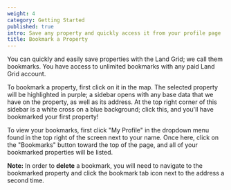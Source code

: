 ```yaml
---
weight: 4
category: Getting Started
published: true
intro: Save any property and quickly access it from your profile page
title: Bookmark a Property
---
```


You can quickly and easily save properties with the Land Grid; we call them bookmarks. You have access to unlimited bookmarks with any paid Land Grid account.

To bookmark a property, first click on it in the map. The selected property will be highlighted in purple; a sidebar opens with any base data that we have on the property, as well as its address. At the top right corner of this sidebar is a white cross on a blue background; click this, and you'll have bookmarked your first property!

To view your bookmarks, first click "My Profile" in the dropdown menu found in the top right of the screen next to your name. Once here, click on the "Bookmarks" button toward the top of the page, and all of your bookmarked properties will be listed.

**Note:** In order to **delete** a bookmark, you will need to navigate to the bookmarked property and click the bookmark tab icon next to the address a second time.
